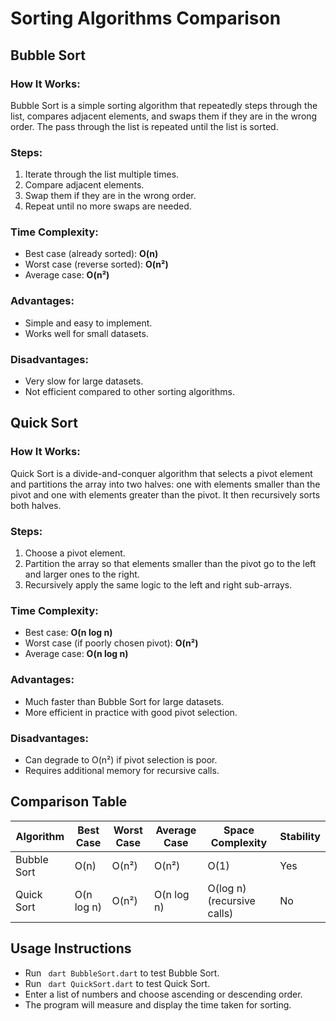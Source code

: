 # Sorting Algorithms Comparison

## Bubble Sort

### How It Works:
Bubble Sort is a simple sorting algorithm that repeatedly steps through the list, compares adjacent elements, and swaps them if they are in the wrong order. The pass through the list is repeated until the list is sorted.

### Steps:
1. Iterate through the list multiple times.
2. Compare adjacent elements.
3. Swap them if they are in the wrong order.
4. Repeat until no more swaps are needed.

### Time Complexity:
- Best case (already sorted): **O(n)**
- Worst case (reverse sorted): **O(n²)**
- Average case: **O(n²)**

### Advantages:
- Simple and easy to implement.
- Works well for small datasets.

### Disadvantages:
- Very slow for large datasets.
- Not efficient compared to other sorting algorithms.

## Quick Sort

### How It Works:
Quick Sort is a divide-and-conquer algorithm that selects a pivot element and partitions the array into two halves: one with elements smaller than the pivot and one with elements greater than the pivot. It then recursively sorts both halves.

### Steps:
1. Choose a pivot element.
2. Partition the array so that elements smaller than the pivot go to the left and larger ones to the right.
3. Recursively apply the same logic to the left and right sub-arrays.

### Time Complexity:
- Best case: **O(n log n)**
- Worst case (if poorly chosen pivot): **O(n²)**
- Average case: **O(n log n)**

### Advantages:
- Much faster than Bubble Sort for large datasets.
- More efficient in practice with good pivot selection.

### Disadvantages:
- Can degrade to O(n²) if pivot selection is poor.
- Requires additional memory for recursive calls.

## Comparison Table

| Algorithm     | Best Case | Worst Case | Average Case | Space Complexity | Stability |
|--------------|----------|------------|--------------|------------------|-----------|
| Bubble Sort  | O(n)     | O(n²)      | O(n²)        | O(1)             | Yes       |
| Quick Sort   | O(n log n) | O(n²)    | O(n log n)   | O(log n) (recursive calls) | No |

## Usage Instructions

- Run ` dart BubbleSort.dart` to test Bubble Sort.
- Run ` dart QuickSort.dart` to test Quick Sort.
- Enter a list of numbers and choose ascending or descending order.
- The program will measure and display the time taken for sorting.

